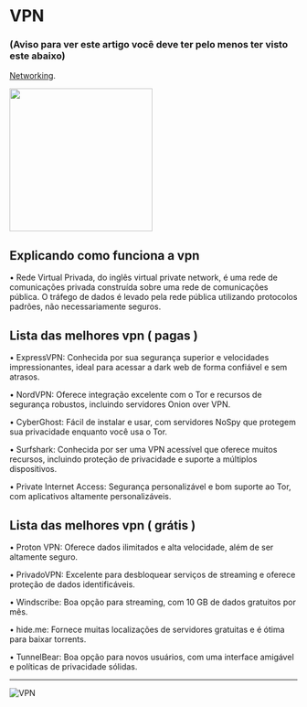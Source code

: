 # VPN

### (Aviso para ver este artigo você deve ter pelo menos ter visto este abaixo)
[Networking](https://github.com/jzzlucas/Networking).

<img src="https://mir-s3-cdn-cf.behance.net/project_modules/disp/8930b329502133.55f6b199518e9.gif" width="250">

## Explicando como funciona a vpn

• Rede Virtual Privada, do inglês virtual private network, é uma rede de comunicações privada construída sobre uma rede de comunicações pública. O tráfego de dados é levado pela rede pública utilizando protocolos padrões, não necessariamente seguros.

## Lista das melhores vpn ( pagas )

• ExpressVPN: Conhecida por sua segurança superior e velocidades impressionantes, ideal para acessar a dark web de forma confiável e sem atrasos.

• NordVPN: Oferece integração excelente com o Tor e recursos de segurança robustos, incluindo servidores Onion over VPN.

• CyberGhost: Fácil de instalar e usar, com servidores NoSpy que protegem sua privacidade enquanto você usa o Tor.

• Surfshark: Conhecida por ser uma VPN acessível que oferece muitos recursos, incluindo proteção de privacidade e suporte a múltiplos dispositivos.

• Private Internet Access: Segurança personalizável e bom suporte ao Tor, com aplicativos altamente personalizáveis.

## Lista das melhores vpn ( grátis )

• Proton VPN: Oferece dados ilimitados e alta velocidade, além de ser altamente seguro.

• PrivadoVPN: Excelente para desbloquear serviços de streaming e oferece proteção de dados identificáveis.

• Windscribe: Boa opção para streaming, com 10 GB de dados gratuitos por mês.

• hide.me: Fornece muitas localizações de servidores gratuitas e é ótima para baixar torrents.

• TunnelBear: Boa opção para novos usuários, com uma interface amigável e políticas de privacidade sólidas.

---

<img src="https://media.licdn.com/dms/image/v2/D4E12AQFo_beunr8Qqg/article-inline_image-shrink_1500_2232/article-inline_image-shrink_1500_2232/0/1723554349531?e=1734566400&v=beta&t=gGuDEEzvJbW00R14HjhmCRSxKlIoHreDaKtdR1OI4xI" alt="VPN">
